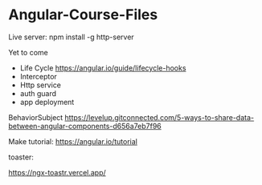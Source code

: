 # Angular-Course-Files

Live server:
npm install -g http-server




Yet to come
- Life Cycle
https://angular.io/guide/lifecycle-hooks
- Interceptor
- Http service
- auth guard
- app deployment


BehaviorSubject
https://levelup.gitconnected.com/5-ways-to-share-data-between-angular-components-d656a7eb7f96



Make tutorial:
https://angular.io/tutorial



toaster:

https://ngx-toastr.vercel.app/